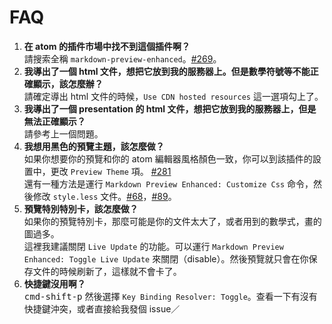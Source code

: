 # FAQ  

1. **在 atom 的插件市場中找不到這個插件啊？**  
請搜索全稱 `markdown-preview-enhanced`。[#269](https://github.com/shd101wyy/markdown-preview-enhanced/issues/269)。
1. **我導出了一個 html 文件，想把它放到我的服務器上。但是數學符號等不能正確顯示，該怎麼辦？**  
請確定導出 html 文件的時候，`Use CDN hosted resources` 這一選項勾上了。  
1. **我導出了一個 presentation 的 html 文件，想把它放到我的服務器上，但是無法正確顯示？**  
請參考上一個問題。
1. **我想用黑色的預覽主題，該怎麼做？**  
如果你想要你的預覽和你的 atom 編輯器風格顏色一致，你可以到該插件的設置中，更改 `Preview Theme` 項。 [#281](https://github.com/shd101wyy/markdown-preview-enhanced/issues/281)   
還有一種方法是運行 `Markdown Preview Enhanced: Customize Css` 命令，然後修改 `style.less` 文件。[#68](https://github.com/shd101wyy/markdown-preview-enhanced/issues/68)，[#89](https://github.com/shd101wyy/markdown-preview-enhanced/issues/89)。
1. **預覽特別特別卡，該怎麼做？**  
如果你的預覽特別卡，那麼可能是你的文件太大了，或者用到的數學式，畫的圖過多。  
這裡我建議關閉 `Live Update` 的功能。可以運行 `Markdown Preview Enhanced: Toggle Live Update` 來關閉（disable）。然後預覽就只會在你保存文件的時候刷新了，這樣就不會卡了。  
1. **快捷鍵沒用啊？**  
<kbd>cmd-shift-p</kbd> 然後選擇 `Key Binding Resolver: Toggle`。查看一下有沒有快捷鍵沖突，或者直接給我發個 issue／  

